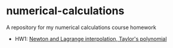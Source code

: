 # numerical-calculations
A repository for my numerical calculations course homework 
* HW1: [Newton and Lagrange interpolation, Taylor's polynomial](https://github.com/NegarAskari/numerical-calculations/blob/main/hw1/README1.md)
